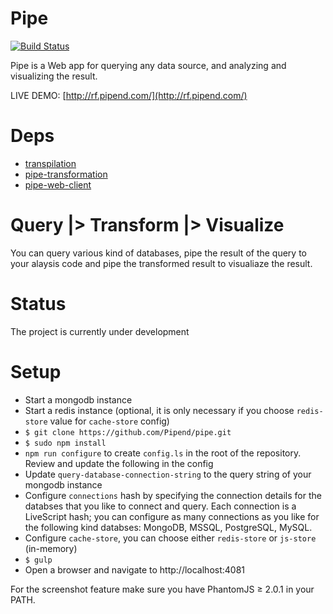 Pipe
=================================

[![Build Status](https://travis-ci.org/Pipend/pipe.svg?branch=master)](https://travis-ci.org/Pipend/pipe)

Pipe is a Web app for querying any data source, and analyzing and visualizing the result.

LIVE DEMO: [http://rf.pipend.com/](http://rf.pipend.com/)

# Deps
* [transpilation](https://github.com/pipend/transpilation)
* [pipe-transformation](https://github.com/pipend/pipe-transformation)
* [pipe-web-client](https://github.com/pipend/pipe-web-client)

# Query |> Transform |> Visualize

You can query various kind of databases, pipe the result of the query to your alaysis code and pipe the transformed result to visualiaze the result.

# Status
The project is currently under development

# Setup
* Start a mongodb instance
* Start a redis instance (optional, it is only necessary if you choose `redis-store` value for `cache-store` config)
* `$ git clone https://github.com/Pipend/pipe.git`
* `$ sudo npm install`
* `npm run configure` to create `config.ls` in the root of the repository. Review and update the following in the config
* Update `query-database-connection-string` to the query string of your mongodb instance
* Configure `connections` hash by specifying the connection details for the databses that you like to connect and query. Each connection is a LiveScript hash; you can configure as many connections as you like for the following kind  databses: MongoDB, MSSQL, PostgreSQL, MySQL.
* Configure `cache-store`, you can choose either `redis-store` or `js-store` (in-memory)
* `$ gulp`
* Open a browser and navigate to http://localhost:4081

For the screenshot feature make sure you have PhantomJS ≥ 2.0.1 in your PATH.
